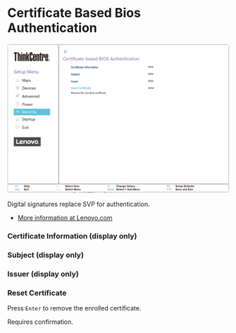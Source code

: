 # Certificate Based Bios Authentication #

![](./img/tc_cert_based_bios_auth.png)

Digital signatures replace SVP for authentication.

 - [More information at Lenovo.com](https://download.lenovo.com/pccbbs/thinkcentre_pdf/certificate_based_bios_management_guide.pdf)

### Certificate Information (display only) ###

### Subject (display only) ###

### Issuer (display only) ###

### Reset Certificate ###

Press `Enter` to remove the enrolled certificate.

Requires confirmation.

<!-- SIMULATOR DOES NOT SUPPORT -->